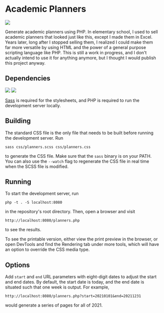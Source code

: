 # Academic Planners

![](https://img.shields.io/badge/license-GPLv3-green)

 Generate academic planners using PHP.  In elementary school, I used to sell academic planners that looked just like this, except I made them in Excel.  Years later, long after I stopped selling them, I realized I could make them far more versatile by using HTML and the power of a general purpose scripting language like PHP.  This is still a work in progress, and I don't actually intend to use it for anything anymore, but I thought I would publish this project anyway.
 
## Dependencies

![](https://img.shields.io/badge/Sass-550022?logo=sass)
![](https://img.shields.io/badge/PHP-110022?logo=php)

 [Sass](https://github.com/sass/dart-sass/releases) is required for the stylesheets, and PHP is required to run the development server locally.
 
## Building
 
 The standard CSS file is the only file that needs to be built before running the development server.  Run 
 ```
 sass css/planners.scss css/planners.css
 ``` 
 to generate the CSS file.  Make sure that the `sass` binary is on your PATH.  You can also use the `--watch` flag to regenerate the CSS file in real time when the SCSS file is modified.
 
## Running
 
 To start the development server, run
 ```
 php -t . -S localhost:8080
 ```
 in the repository's root directory.  Then, open a browser and visit 
 ```
 http://localhost:8080/planners.php
 ```
 to see the results.
 
 To see the printable version, either view the print preview in the browser, or open DevTools and find the Rendering tab under more tools, which will have an option to override the CSS media type.
 
## Options
 
 Add `start` and `end` URL parameters with eight-digit dates to adjust the start and end dates.  By default, the start date is today, and the end date is situated such that one week is output.  For example, 
 ```
 http://localhost:8080/planners.php?start=20210101&end=20211231
 ``` 
 would generate a series of pages for all of 2021.
